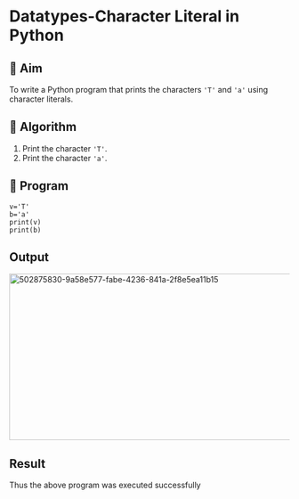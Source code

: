 # Datatypes-Character Literal in Python

## 🎯 Aim
To write a Python program that prints the characters `'T'` and `'a'` using character literals.

## 🧠 Algorithm
1. Print the character `'T'`.
2. Print the character `'a'`.

## 🧾 Program
```
v='T'
b='a'
print(v)
print(b)
```
## Output
<img width="813" height="299" alt="502875830-9a58e577-fabe-4236-841a-2f8e5ea11b15" src="https://github.com/user-attachments/assets/fb49d93e-7b52-4924-b8fd-141e2bdec90d" />

## Result
Thus the above program was executed successfully
